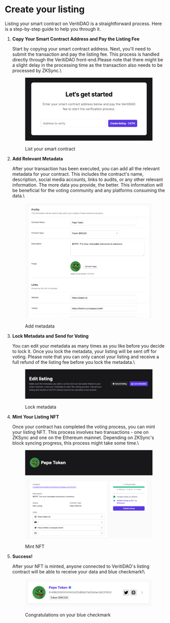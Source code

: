 # Create your listing

Listing your smart contract on VeritiDAO is a straightforward process. Here is a step-by-step guide to help you through it.

1.  **Copy Your Smart Contract Address and Pay the Listing Fee**

    Start by copying your smart contract address. Next, you'll need to submit the transaction and pay the listing fee. This process is handled directly through the VeritiDAO front-end.Please note that there might be a slight delay in the processing time as the transaction also needs to be processed by ZKSync.\


    <div data-full-width="true">

    <figure><img src="../.gitbook/assets/image (1).png" alt=""><figcaption><p>List your smart contract</p></figcaption></figure>

    </div>
2.  **Add Relevant Metadata**

    After your transaction has been executed, you can add all the relevant metadata for your contract. This includes the contract's name, description, social media accounts, links to audits, or any other relevant information. The more data you provide, the better. This information will be beneficial for the voting community and any platforms consuming the data.\


    <figure><img src="../.gitbook/assets/image (4).png" alt=""><figcaption><p>Add metadata</p></figcaption></figure>
3.  **Lock Metadata and Send for Voting**

    You can edit your metadata as many times as you like before you decide to lock it. Once you lock the metadata, your listing will be sent off for voting. Please note that you can only cancel your listing and receive a full refund of the listing fee before you lock the metadata.\


    <figure><img src="../.gitbook/assets/image (3).png" alt=""><figcaption><p>Lock metadata</p></figcaption></figure>
4.  **Mint Your Listing NFT**

    Once your contract has completed the voting process, you can mint your listing NFT. This process involves two transactions - one on ZKSync and one on the Ethereum mainnet. Depending on ZKSync's block syncing progress, this process might take some time.\


    <figure><img src="../.gitbook/assets/image (6).png" alt=""><figcaption><p>Mint NFT</p></figcaption></figure>
5.  **Success!**

    After your NFT is minted, anyone connected to VeritiDAO's listing contract will be able to receive your data and blue checkmark!\


    <figure><img src="../.gitbook/assets/image (7).png" alt=""><figcaption><p>Congratulations on your blue checkmark</p></figcaption></figure>
